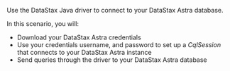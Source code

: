 Use the DataStax Java driver to connect to your DataStax Astra database.

In this scenario, you will:

* Download your DataStax Astra credentials
* Use your credentials username, and password to set up a *CqlSession* that connects to your DataStax Astra instance
* Send queries through the driver to your DataStax Astra database
